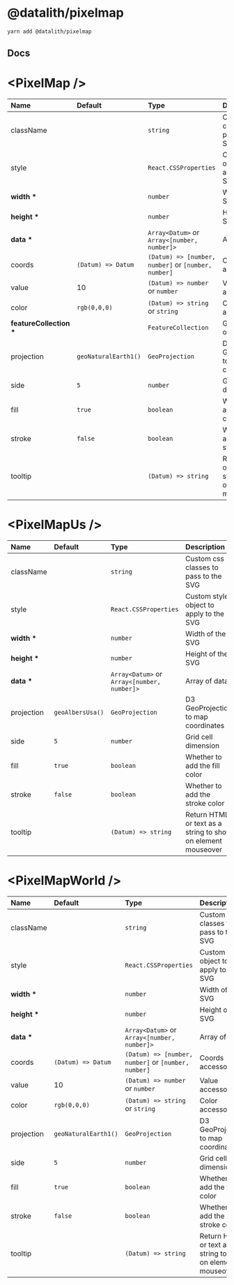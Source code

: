 # @datalith/pixelmap

```sh
yarn add @datalith/pixelmap
```

## Docs

# \<PixelMap \/>

| Name                        | Default              | Type                                                | Description                                                  |
| :-------------------------- | :------------------- | :-------------------------------------------------- | :----------------------------------------------------------- |
| className                   |                      | `string`                                            | Custom css classes to pass to the SVG                        |
| style                       |                      | `React.CSSProperties`                               | Custom style object to apply to the SVG                      |
| <b>width \*</b>             |                      | `number`                                            | Width of the SVG                                             |
| <b>height \*</b>            |                      | `number`                                            | Height of the SVG                                            |
| <b>data \*</b>              |                      | `Array<Datum>` or `Array<[number, number]>`         | Array of data                                                |
| coords                      | `(Datum) => Datum`   | `(Datum) => [number, number]` or `[number, number]` | Coords accessor                                              |
| value                       | 10                   | `(Datum) => number` or `number`                     | Value accessor                                               |
| color                       | `rgb(0,0,0)`         | `(Datum) => string` or `string`                     | Color accessor                                               |
| <b>featureCollection \*</b> |                      | `FeatureCollection`                                 | GeoJson object                                               |
| projection                  | `geoNaturalEarth1()` | `GeoProjection`                                     | D3 GeoProjection to map coordinates                          |
| side                        | `5`                  | `number`                                            | Grid cell dimension                                          |
| fill                        | `true`               | `boolean`                                           | Whether to add the fill color                                |
| stroke                      | `false`              | `boolean`                                           | Whether to add the stroke color                              |
| tooltip                     |                      | `(Datum) => string`                                 | Return HTML or text as a string to show on element mouseover |

# \<PixelMapUs \/>

| Name             | Default          | Type                                        | Description                                                  |
| :--------------- | :--------------- | :------------------------------------------ | :----------------------------------------------------------- |
| className        |                  | `string`                                    | Custom css classes to pass to the SVG                        |
| style            |                  | `React.CSSProperties`                       | Custom style object to apply to the SVG                      |
| <b>width \*</b>  |                  | `number`                                    | Width of the SVG                                             |
| <b>height \*</b> |                  | `number`                                    | Height of the SVG                                            |
| <b>data \*</b>   |                  | `Array<Datum>` or `Array<[number, number]>` | Array of data                                                |
| projection       | `geoAlbersUsa()` | `GeoProjection`                             | D3 GeoProjection to map coordinates                          |
| side             | `5`              | `number`                                    | Grid cell dimension                                          |
| fill             | `true`           | `boolean`                                   | Whether to add the fill color                                |
| stroke           | `false`          | `boolean`                                   | Whether to add the stroke color                              |
| tooltip          |                  | `(Datum) => string`                         | Return HTML or text as a string to show on element mouseover |

# \<PixelMapWorld \/>

| Name             | Default              | Type                                                | Description                                                  |
| :--------------- | :------------------- | :-------------------------------------------------- | :----------------------------------------------------------- |
| className        |                      | `string`                                            | Custom css classes to pass to the SVG                        |
| style            |                      | `React.CSSProperties`                               | Custom style object to apply to the SVG                      |
| <b>width \*</b>  |                      | `number`                                            | Width of the SVG                                             |
| <b>height \*</b> |                      | `number`                                            | Height of the SVG                                            |
| <b>data \*</b>   |                      | `Array<Datum>` or `Array<[number, number]>`         | Array of data                                                |
| coords           | `(Datum) => Datum`   | `(Datum) => [number, number]` or `[number, number]` | Coords accessor                                              |
| value            | 10                   | `(Datum) => number` or `number`                     | Value accessor                                               |
| color            | `rgb(0,0,0)`         | `(Datum) => string` or `string`                     | Color accessor                                               |
| projection       | `geoNaturalEarth1()` | `GeoProjection`                                     | D3 GeoProjection to map coordinates                          |
| side             | `5`                  | `number`                                            | Grid cell dimension                                          |
| fill             | `true`               | `boolean`                                           | Whether to add the fill color                                |
| stroke           | `false`              | `boolean`                                           | Whether to add the stroke color                              |
| tooltip          |                      | `(Datum) => string`                                 | Return HTML or text as a string to show on element mouseover |
